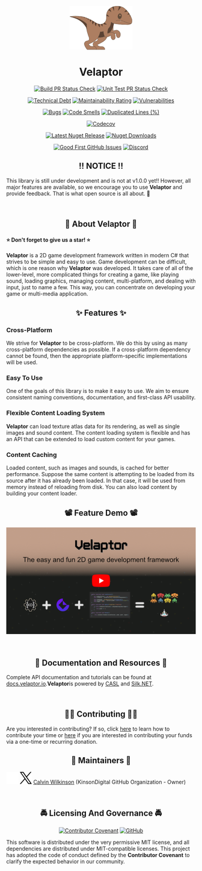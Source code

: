 <div align="center">

![logo](https://raw.githubusercontent.com/KinsonDigital/Velaptor/preview/Images/velaptor-logo.png)
</div>


<h1 style="border:0;font-weight:bold" align="center">Velaptor</h1>


<div align="center">

[![Build PR Status Check](https://img.shields.io/github/actions/workflow/status/KinsonDigital/Velaptor/build-status-check.yml?label=%E2%9A%99%EF%B8%8FBuild)](https://github.com/KinsonDigital/Velaptor/actions/workflows/build-status-check.yml)
[![Unit Test PR Status Check](https://img.shields.io/github/actions/workflow/status/KinsonDigital/Velaptor/unit-test-status-check.yml?label=%F0%9F%A7%AATests)](https://github.com/KinsonDigital/Velaptor/actions/workflows/unit-test-status-check.yml)

[![Technical Debt](https://sonarcloud.io/api/project_badges/measure?project=KinsonDigital_Velaptor&metric=sqale_index)](https://sonarcloud.io/summary/new_code?id=KinsonDigital_Velaptor)
[![Maintainability Rating](https://sonarcloud.io/api/project_badges/measure?project=KinsonDigital_Velaptor&metric=sqale_rating)](https://sonarcloud.io/summary/new_code?id=KinsonDigital_Velaptor)
[![Vulnerabilities](https://sonarcloud.io/api/project_badges/measure?project=KinsonDigital_Velaptor&metric=vulnerabilities)](https://sonarcloud.io/summary/new_code?id=KinsonDigital_Velaptor)

[![Bugs](https://sonarcloud.io/api/project_badges/measure?project=KinsonDigital_Velaptor&metric=bugs)](https://sonarcloud.io/summary/new_code?id=KinsonDigital_Velaptor)
[![Code Smells](https://sonarcloud.io/api/project_badges/measure?project=KinsonDigital_Velaptor&metric=code_smells)](https://sonarcloud.io/summary/new_code?id=KinsonDigital_Velaptor)
[![Duplicated Lines (%)](https://sonarcloud.io/api/project_badges/measure?project=KinsonDigital_Velaptor&metric=duplicated_lines_density)](https://sonarcloud.io/summary/new_code?id=KinsonDigital_Velaptor)

[![Codecov](https://img.shields.io/codecov/c/github/KinsonDigital/Velaptor?label=Code%20Coverage&logo=codecov)](https://app.codecov.io/gh/KinsonDigital/Velaptor/tree/preview)

[![Latest Nuget Release](https://img.shields.io/nuget/vpre/kinsondigital.Velaptor?label=Latest%20Release&logo=nuget)](https://www.nuget.org/packages/KinsonDigital.Velaptor)
[![Nuget Downloads](https://img.shields.io/nuget/dt/KinsonDigital.Velaptor?color=0094FF&label=nuget%20downloads&logo=nuget)](https://www.nuget.org/stats/packages/KinsonDigital.Velaptor?groupby=Version)

[![Good First GitHub Issues](https://img.shields.io/github/issues/kinsondigital/Velaptor/good%20first%20issue?color=7057ff&label=Good%20First%20Issues)](https://github.com/KinsonDigital/Velaptor/issues?q=is%3Aissue+is%3Aopen+label%3A%22good+first+issue%22)
[![Discord](https://img.shields.io/discord/481597721199902720?color=%23575CCB&label=chat%20on%20discord&logo=discord&logoColor=white)](https://discord.gg/qewu6fNgv7)
</div>

<h2 style="font-weight:bold;" align="center" >!! NOTICE !!</h2>

This library is still under development and is not at v1.0.0 yet!! However, all major features are available, so we encourage you to use **Velaptor** and provide feedback. That is what open source is all about. 🥳

<br/>

<h2 style="font-weight:bold;" align="center">📖 About Velaptor 📖</h2>
<h4 style="font-weight:bold;" align="left" >⭐ Don't forget to give us a star! ⭐</h4>

**Velaptor** is a 2D game development framework written in modern C# that strives to be simple and easy to use. Game development can be difficult, which is one reason why **Velaptor** was developed. It takes care of all of the lower-level, more complicated things for creating a game, like playing sound, loading graphics, managing content, multi-platform, and dealing with input, just to name a few. This way, you can concentrate on developing your game or multi-media application.

<h2 style="font-weight:bold;" align="center">✨ Features ✨</h2>

### **Cross-Platform**

We strive for **Velaptor** to be cross-platform. We do this by using as many cross-platform dependencies as possible. If a cross-platform dependency cannot be found, then the appropriate platform-specific implementations will be used.

### **Easy To Use**

One of the goals of this library is to make it easy to use. We aim to ensure consistent naming conventions, documentation, and first-class API usability.

### **Flexible Content Loading System**

**Velaptor** can load texture atlas data for its rendering, as well as single images and sound content. The content loading system is flexible and has an API that can be extended to load custom content for your games.

### **Content Caching**

Loaded content, such as images and sounds, is cached for better performance. Suppose the same content is attempting to be loaded from its source after it has already been loaded. In that case, it will be used from memory instead of reloading from disk. You can also load content by building your content loader.

<h2 style="font-weight:bold;" align="center">📽️ Feature Demo 📽️</h2>

<div align="center">

[![FeatureDemoVideo](https://raw.githubusercontent.com/KinsonDigital/Velaptor/preview/Images/demo-img.png)](https://www.youtube.com/watch?v=LxeVcUZw_WQ)

</div>

<br/>

<h2 style="font-weight:bold;" align="center">📃 Documentation and Resources 📃</h2>

Complete API documentation and tutorials can be found at [docs.velaptor.io](https://docs.velaptor.io).**Velaptor**is powered by [CASL](https://github.com/KinsonDigital/CASL) and [Silk.NET](https://github.com/dotnet/Silk.NET).

<br/>

<h2 style="font-weight:bold;" align="center">🙏🏼 Contributing 🙏🏼</h2>

Are you interested in contributing? If so, click [here](https://github.com/KinsonDigital/.github/blob/main/docs/CONTRIBUTING.md) to learn how to contribute your time or [here](https://github.com/sponsors/KinsonDigital) if you are interested in contributing your funds via a one-time or recurring donation.


<h2 style="font-weight:bold;" align="center">🔧 Maintainers 🔧</h2>

![x-logo-dark-mode](https://raw.githubusercontent.com/KinsonDigital/.github/main/Images/x-logo-16x16-dark-mode.svg#gh-dark-mode-only)
![x-logo-light-mode](https://raw.githubusercontent.com/KinsonDigital/.github/main/Images/x-logo-16x16-light-mode.svg#gh-light-mode-only)
[Calvin Wilkinson](https://twitter.com/KDCoder) (KinsonDigital GitHub Organization - Owner)

<br/>

<h2 style="font-weight:bold;" align="center">🚔 Licensing And Governance 🚔</h2>


<div align="center">

[![Contributor Covenant](https://img.shields.io/badge/Contributor%20Covenant-2.1-4baaaa.svg?style=flat)](https://github.com/KinsonDigital/.github/blob/main/docs/code_of_conduct.md)
[![GitHub](https://img.shields.io/github/license/kinsondigital/Velaptor)](https://github.com/KinsonDigital/Velaptor/blob/preview/LICENSE.md)
</div>


This software is distributed under the very permissive MIT license, and all dependencies are distributed under MIT-compatible licenses.
This project has adopted the code of conduct defined by the **Contributor Covenant** to clarify the expected behavior in our community.
